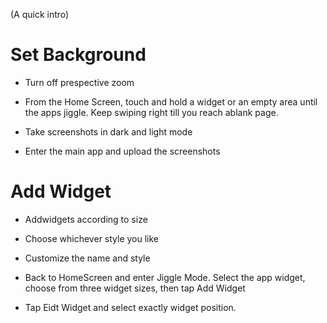 (A quick intro)

# Set Background
- Turn off prespective zoom

- From the Home Screen, touch and hold a widget or an empty area until the apps jiggle. Keep swiping right till you reach ablank page.

- Take screenshots in dark and light mode

- Enter the main app and upload the screenshots

# Add Widget

- Addwidgets according to size

- Choose whichever style you like

- Customize the name and style

- Back to HomeScreen and enter Jiggle Mode. Select the app widget, choose from three widget sizes, then tap Add Widget

- Tap Eidt Widget and select exactly widget position.


